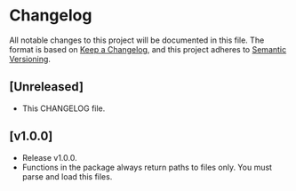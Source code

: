 # Changelog

All notable changes to this project will be documented in this file. The format is based on [Keep a Changelog](https://keepachangelog.com/en/1.0.0/), and this project adheres to [Semantic Versioning](https://semver.org/spec/v2.0.0.html).

## [Unreleased]

- This CHANGELOG file.

## [v1.0.0]

- Release v1.0.0.
- Functions in the package always return paths to files only. You must parse and load this files.